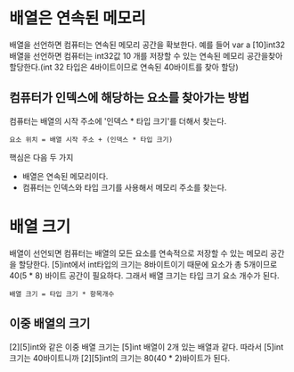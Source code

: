 # 배열은 연속된 메모리

배열을 선언하면 컴퓨터는 연속된 메모리 공간을 확보한다.
예를 들어 var a [10]int32 배열을 선언하면 컴퓨터는 int32값 10 개를 저장할 수 있는 연속된 메모리 공간을찾아 할당한다.(int 32 타입은 4바이트이므로 연속된 40바이트를 찾아 할당)

## 컴퓨터가 인덱스에 해당하는 요소를 찾아가는 방법

컴퓨터는 배열의 시작 주소에 '인덱스 * 타입 크기'를 더해서 찾는다.

`요소 위치 = 배열 시작 주소 + (인덱스 * 타입 크기)`

핵심은 다음 두 가지

- 배열은 연속된 메모리이다.
- 컴퓨터는 인덱스와 타입 크기를 사용해서 메모리 주소를 찾는다.

# 배열 크기
배열이 선언되면 컴퓨터는 배열의 모든 요소를 연속적으로 저장할 수 있는 메모리 공간을 할당한다.
[5]int에서 int타입의 크기는 8바이트이기 때문에 요소가 총 5개이므로 40(5 * 8) 바이트 공간이 필요하다. 그래서 배열 크기는 타입 크기 요소 개수가 된다.

`배열 크기 = 타입 크기 * 항목개수`

## 이중 배열의 크기
[2][5]int와 같은 이중 배열 크기는 [5]int 배열이 2개 있는 배열과 같다. 따라서 [5]int 크기는 40바이트니까 [2][5]int의 크기는 80(40 * 2)바이트가 된다.